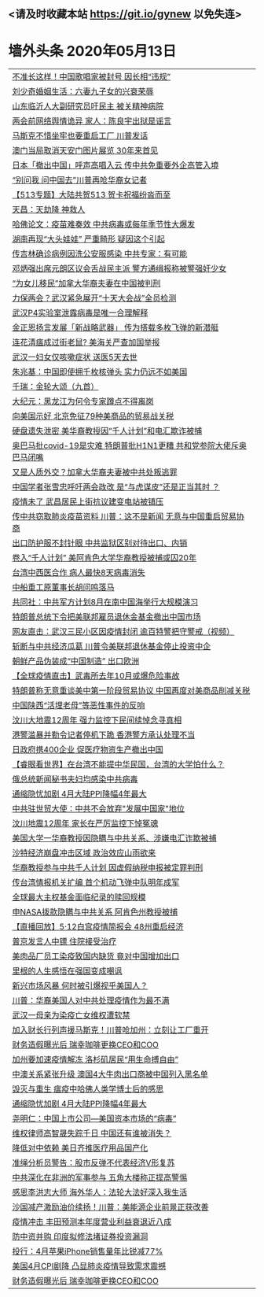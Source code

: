 ## <请及时收藏本站 https://git.io/gynew 以免失连> </a>
# 墙外头条 2020年05月13日</a>


<table>

<tr><td colspan="2" align="left"><a href="https://img.xdraf.store/?name=c1170092&key=ygwgqhhegmyfhual&from=gy">不准长这样！中国歌唱家被封号 因长相“违规”</a></td></tr>
<tr><td colspan="2" align="left"><a href="https://img.xdraf.store/?name=c1170080&key=ygwgqhhegmyfhual&from=gy">刘少奇婚姻生活：六妻九子女的兴衰荣辱</a></td></tr>
<tr><td colspan="2" align="left"><a href="https://img.xdraf.store/?name=c1170040&key=ygwgqhhegmyfhual&from=gy">山东临沂人大副研究员吁民主 被关精神病院</a></td></tr>
<tr><td colspan="2" align="left"><a href="https://img.xdraf.store/?name=c1170053&key=ygwgqhhegmyfhual&from=gy">两会前网络舆情诡异 家人：陈良宇出狱是谣言</a></td></tr>
<tr><td colspan="2" align="left"><a href="https://img.xdraf.store/?name=c1170007&key=ygwgqhhegmyfhual&from=gy">马斯克不惜坐牢也要重启工厂 川普发话</a></td></tr>
<tr><td colspan="2" align="left"><a href="https://img.xdraf.store/?name=c1170034&key=ygwgqhhegmyfhual&from=gy">澳门当局取消天安门图片展览 30年来首见</a></td></tr>
<tr><td colspan="2" align="left"><a href="https://img.xdraf.store/?name=c1170082&key=ygwgqhhegmyfhual&from=gy">日本「撤出中国」呼声高唱入云 传中共免重要外企高管入境</a></td></tr>
<tr><td colspan="2" align="left"><a href="https://img.xdraf.store/?name=c1170044&key=ygwgqhhegmyfhual&from=gy">“别问我 问中国去”川普再呛华裔女记者</a></td></tr>
<tr><td colspan="2" align="left"><a href="https://img.xdraf.store/?name=c1170065&key=ygwgqhhegmyfhual&from=gy">【513专题】大陆共贺513 贺卡祝福纷沓而至</a></td></tr>
<tr><td colspan="2" align="left"><a href="https://img.xdraf.store/?name=c1170056&key=ygwgqhhegmyfhual&from=gy">天昌：天劫降 神救人</a></td></tr>
<tr><td colspan="2" align="left"><a href="https://img.xdraf.store/?name=c1170048&key=ygwgqhhegmyfhual&from=gy">哈佛论文：疫苗难奏效 中共病毒或每年季节性大爆发</a></td></tr>
<tr><td colspan="2" align="left"><a href="https://img.xdraf.store/?name=c1170091&key=ygwgqhhegmyfhual&from=gy">湖南再现“大头娃娃” 严重畸形 疑因这个引起</a></td></tr>
<tr><td colspan="2" align="left"><a href="https://img.xdraf.store/?name=c1170088&key=ygwgqhhegmyfhual&from=gy">传吉林确诊病例因洗公安服感染 中共专家：有可能</a></td></tr>
<tr><td colspan="2" align="left"><a href="https://img.xdraf.store/?name=c1170083&key=ygwgqhhegmyfhual&from=gy">邓炳强出席元朗区议会舌战民主派 警方通缉报称被警强奸少女</a></td></tr>
<tr><td colspan="2" align="left"><a href="https://img.xdraf.store/?name=c1170062&key=ygwgqhhegmyfhual&from=gy">“为女儿移民”加拿大华裔夫妻在中国被判刑</a></td></tr>
<tr><td colspan="2" align="left"><a href="https://img.xdraf.store/?name=c1170086&key=ygwgqhhegmyfhual&from=gy">力保两会？武汉紧急展开“十天大会战”全员检测</a></td></tr>
<tr><td colspan="2" align="left"><a href="https://img.xdraf.store/?name=c1170090&key=ygwgqhhegmyfhual&from=gy">武汉P4实验室泄露病毒是唯一合理解释</a></td></tr>
<tr><td colspan="2" align="left"><a href="https://img.xdraf.store/?name=c1170081&key=ygwgqhhegmyfhual&from=gy">金正恩扬言发展「新战略武器」 传为搭载多枚飞弹的新潜艇</a></td></tr>
<tr><td colspan="2" align="left"><a href="https://img.xdraf.store/?name=c1170058&key=ygwgqhhegmyfhual&from=gy">连花清瘟成过街老鼠? 美海关严查加国举报</a></td></tr>
<tr><td colspan="2" align="left"><a href="https://img.xdraf.store/?name=c1170063&key=ygwgqhhegmyfhual&from=gy">武汉一妇女仅咳嗽症状 送医5天去世</a></td></tr>
<tr><td colspan="2" align="left"><a href="https://img.xdraf.store/?name=c1170025&key=ygwgqhhegmyfhual&from=gy">朱兆基：中国即使拥千枚核弹头 实力仍远不如美国</a></td></tr>
<tr><td colspan="2" align="left"><a href="https://img.xdraf.store/?name=c1170057&key=ygwgqhhegmyfhual&from=gy">千瑞：金轮大颂（九首）</a></td></tr>
<tr><td colspan="2" align="left"><a href="https://img.xdraf.store/?name=c1170043&key=ygwgqhhegmyfhual&from=gy">大纪元：黑龙江为何令专家蹲点不得离岗</a></td></tr>
<tr><td colspan="2" align="left"><a href="https://img.xdraf.store/?name=c1170064&key=ygwgqhhegmyfhual&from=gy">向美国示好 北京免征79种美商品的贸易战关税</a></td></tr>
<tr><td colspan="2" align="left"><a href="https://img.xdraf.store/?name=c1170054&key=ygwgqhhegmyfhual&from=gy">硬盘遗失泄密 美华裔教授因“千人计划”和电汇欺诈被捕</a></td></tr>
<tr><td colspan="2" align="left"><a href="https://img.xdraf.store/?name=c1170035&key=ygwgqhhegmyfhual&from=gy">奥巴马批covid-19是灾难 特朗普批H1N1更糟 共和党参院大佬斥奥巴马闭嘴</a></td></tr>
<tr><td colspan="2" align="left"><a href="https://img.xdraf.store/?name=c1170076&key=ygwgqhhegmyfhual&from=gy">又是人质外交？加拿大华裔夫妻被中共处叛逃罪</a></td></tr>
<tr><td colspan="2" align="left"><a href="https://img.xdraf.store/?name=c1170068&key=ygwgqhhegmyfhual&from=gy">中国学者张雪忠呼吁两会政改 是“与虎谋皮”还是正当其时 ？</a></td></tr>
<tr><td colspan="2" align="left"><a href="https://img.xdraf.store/?name=c1170087&key=ygwgqhhegmyfhual&from=gy">疫情未了 武昌居民上街抗议建变电站被镇压</a></td></tr>
<tr><td colspan="2" align="left"><a href="https://img.xdraf.store/?name=c1170016&key=ygwgqhhegmyfhual&from=gy">传中共窃取肺炎疫苗资料 川普：这不是新闻 无意与中国重启贸易协商</a></td></tr>
<tr><td colspan="2" align="left"><a href="https://img.xdraf.store/?name=c1170066&key=ygwgqhhegmyfhual&from=gy">出口防护服不封针眼 中共监狱区别对待出口、内销</a></td></tr>
<tr><td colspan="2" align="left"><a href="https://img.xdraf.store/?name=c1170089&key=ygwgqhhegmyfhual&from=gy">卷入“千人计划” 美阿肯色大学华裔教授被捕或囚20年</a></td></tr>
<tr><td colspan="2" align="left"><a href="https://img.xdraf.store/?name=c1170078&key=ygwgqhhegmyfhual&from=gy">台湾中西医合作 病人最快8天病毒消失</a></td></tr>
<tr><td colspan="2" align="left"><a href="https://img.xdraf.store/?name=c1170021&key=ygwgqhhegmyfhual&from=gy">中船重工原董事长胡问鸣落马</a></td></tr>
<tr><td colspan="2" align="left"><a href="https://img.xdraf.store/?name=c1170070&key=ygwgqhhegmyfhual&from=gy">共同社：中共军方计划8月在南中国海举行大规模演习</a></td></tr>
<tr><td colspan="2" align="left"><a href="https://img.xdraf.store/?name=c1170072&key=ygwgqhhegmyfhual&from=gy">特朗普总统下令把美联邦雇员退休金基金撤出中国市场</a></td></tr>
<tr><td colspan="2" align="left"><a href="https://img.xdraf.store/?name=c1170023&key=ygwgqhhegmyfhual&from=gy">网友直击：武汉三民小区因疫情封闭  逾百特警把守警戒（视频）</a></td></tr>
<tr><td colspan="2" align="left"><a href="https://img.xdraf.store/?name=c1170009&key=ygwgqhhegmyfhual&from=gy">斩断与中共经济瓜葛 川普令美联邦退休基金停止投资中企</a></td></tr>
<tr><td colspan="2" align="left"><a href="https://img.xdraf.store/?name=c1170039&key=ygwgqhhegmyfhual&from=gy">朝鲜产品伪装成“中国制造” 出口欧洲</a></td></tr>
<tr><td colspan="2" align="left"><a href="https://img.xdraf.store/?name=c1170051&key=ygwgqhhegmyfhual&from=gy">【全球疫情直击】武毒所去年10月或爆危险事故</a></td></tr>
<tr><td colspan="2" align="left"><a href="https://img.xdraf.store/?name=c1170011&key=ygwgqhhegmyfhual&from=gy">特朗普称无意重谈美中第一阶段贸易协议 中国再度对美商品削减关税</a></td></tr>
<tr><td colspan="2" align="left"><a href="https://img.xdraf.store/?name=c1170069&key=ygwgqhhegmyfhual&from=gy">中国陕西“活埋老母”等恶性事件的反响</a></td></tr>
<tr><td colspan="2" align="left"><a href="https://img.xdraf.store/?name=c1170077&key=ygwgqhhegmyfhual&from=gy">汶川大地震12周年 强力监控下民间续悼念寻真相</a></td></tr>
<tr><td colspan="2" align="left"><a href="https://img.xdraf.store/?name=c1170015&key=ygwgqhhegmyfhual&from=gy">港警滥暴并勒令记者停机下跪 香港警方承认处理不当</a></td></tr>
<tr><td colspan="2" align="left"><a href="https://img.xdraf.store/?name=c1170061&key=ygwgqhhegmyfhual&from=gy">日政府携400企业 促医疗物资生产撤出中国</a></td></tr>
<tr><td colspan="2" align="left"><a href="https://img.xdraf.store/?name=c1170026&key=ygwgqhhegmyfhual&from=gy">【睿眼看世界】在台湾不能提中华民国，台湾的大学怕什么？</a></td></tr>
<tr><td colspan="2" align="left"><a href="https://img.xdraf.store/?name=c1170052&key=ygwgqhhegmyfhual&from=gy">俄总统新闻秘书夫妇均感染中共病毒</a></td></tr>
<tr><td colspan="2" align="left"><a href="https://img.xdraf.store/?name=c1170022&key=ygwgqhhegmyfhual&from=gy">通缩隐忧加剧 4月大陆PPI降幅4年最大</a></td></tr>
<tr><td colspan="2" align="left"><a href="https://img.xdraf.store/?name=c1170075&key=ygwgqhhegmyfhual&from=gy">中共驻世贸大使：中共不会放弃&quot;发展中国家&quot;地位</a></td></tr>
<tr><td colspan="2" align="left"><a href="https://img.xdraf.store/?name=c1170006&key=ygwgqhhegmyfhual&from=gy">汶川地震12周年 家长在严厉监控下悼冤魂</a></td></tr>
<tr><td colspan="2" align="left"><a href="https://img.xdraf.store/?name=c1170073&key=ygwgqhhegmyfhual&from=gy">美国大学一华裔教授因隐瞒与中共关系、涉嫌电汇诈欺被捕</a></td></tr>
<tr><td colspan="2" align="left"><a href="https://img.xdraf.store/?name=c1170027&key=ygwgqhhegmyfhual&from=gy">沙特经济崩盘冲击区域 政治效应山雨欲来</a></td></tr>
<tr><td colspan="2" align="left"><a href="https://img.xdraf.store/?name=c1170014&key=ygwgqhhegmyfhual&from=gy">华裔教授参与中共千人计划 因虚假纳税申报被定罪判刑</a></td></tr>
<tr><td colspan="2" align="left"><a href="https://img.xdraf.store/?name=c1170036&key=ygwgqhhegmyfhual&from=gy">传台湾情报机关扩编 首个机动飞弹中队明年成军</a></td></tr>
<tr><td colspan="2" align="left"><a href="https://img.xdraf.store/?name=c1170038&key=ygwgqhhegmyfhual&from=gy">全球最大主权基金面临纪录的赎回规模</a></td></tr>
<tr><td colspan="2" align="left"><a href="https://img.xdraf.store/?name=c1170047&key=ygwgqhhegmyfhual&from=gy">申NASA拨款隐瞒与中共关系 阿肯色州教授被捕</a></td></tr>
<tr><td colspan="2" align="left"><a href="https://img.xdraf.store/?name=c1170060&key=ygwgqhhegmyfhual&from=gy">【直播回放】5·12白宫疫情简报会 48州重启经济</a></td></tr>
<tr><td colspan="2" align="left"><a href="https://img.xdraf.store/?name=c1170017&key=ygwgqhhegmyfhual&from=gy">普京发言人中镖 住院接受治疗</a></td></tr>
<tr><td colspan="2" align="left"><a href="https://img.xdraf.store/?name=c1170029&key=ygwgqhhegmyfhual&from=gy">美肉品厂员工染疫致国内缺货 竟对中国增加出口</a></td></tr>
<tr><td colspan="2" align="left"><a href="https://img.xdraf.store/?name=c1170093&key=ygwgqhhegmyfhual&from=gy">里根的人生感悟在强国变成嘲讽</a></td></tr>
<tr><td colspan="2" align="left"><a href="https://img.xdraf.store/?name=c1170037&key=ygwgqhhegmyfhual&from=gy">新兴市场风暴 何时被引爆视乎美国人？</a></td></tr>
<tr><td colspan="2" align="left"><a href="https://img.xdraf.store/?name=c1170042&key=ygwgqhhegmyfhual&from=gy">川普：华裔美国人对中共处理疫情作为最不满</a></td></tr>
<tr><td colspan="2" align="left"><a href="https://img.xdraf.store/?name=c1170079&key=ygwgqhhegmyfhual&from=gy">武汉一母亲为染疫亡女维权遭软禁</a></td></tr>
<tr><td colspan="2" align="left"><a href="https://img.xdraf.store/?name=c1170033&key=ygwgqhhegmyfhual&from=gy">加入财长行列声援马斯克！川普呛加州：立刻让工厂重开</a></td></tr>
<tr><td colspan="2" align="left"><a href="https://img.xdraf.store/?name=c1170046&key=ygwgqhhegmyfhual&from=gy">财务造假曝光后 瑞幸咖啡更换CEO和COO</a></td></tr>
<tr><td colspan="2" align="left"><a href="https://img.xdraf.store/?name=c1170071&key=ygwgqhhegmyfhual&from=gy">加州要加速疫情解冻 洛杉矶居民“用生命搏自由”</a></td></tr>
<tr><td colspan="2" align="left"><a href="https://img.xdraf.store/?name=c1170012&key=ygwgqhhegmyfhual&from=gy">中澳关系紧张升级 澳国4大牛肉出口商被中国列入黑名单</a></td></tr>
<tr><td colspan="2" align="left"><a href="https://img.xdraf.store/?name=c1170055&key=ygwgqhhegmyfhual&from=gy">毁灭与重生 瘟疫中哈佛人类学博士后的感思</a></td></tr>
<tr><td colspan="2" align="left"><a href="https://img.xdraf.store/?name=c1170045&key=ygwgqhhegmyfhual&from=gy">通缩隐忧加剧 4月大陆PPI降幅4年最大</a></td></tr>
<tr><td colspan="2" align="left"><a href="https://img.xdraf.store/?name=c1170067&key=ygwgqhhegmyfhual&from=gy">尧明仁：中国上市公司—美国资本市场的“病毒”</a></td></tr>
<tr><td colspan="2" align="left"><a href="https://img.xdraf.store/?name=c1170074&key=ygwgqhhegmyfhual&from=gy">维权律师高智晟失踪千日 中国还有谁被消失？</a></td></tr>
<tr><td colspan="2" align="left"><a href="https://img.xdraf.store/?name=c1170049&key=ygwgqhhegmyfhual&from=gy">降低对中依赖 美日齐推医疗用品国产化</a></td></tr>
<tr><td colspan="2" align="left"><a href="https://img.xdraf.store/?name=c1170041&key=ygwgqhhegmyfhual&from=gy">准绳分析员警告：股市反弹不代表经济V形复苏</a></td></tr>
<tr><td colspan="2" align="left"><a href="https://img.xdraf.store/?name=c1170013&key=ygwgqhhegmyfhual&from=gy">中共深化在非洲的军事参与 五角大楼称正提高警惕</a></td></tr>
<tr><td colspan="2" align="left"><a href="https://img.xdraf.store/?name=c1170008&key=ygwgqhhegmyfhual&from=gy">感恩李洪志大师 海外华人：法轮大法好深入我生活</a></td></tr>
<tr><td colspan="2" align="left"><a href="https://img.xdraf.store/?name=c1170032&key=ygwgqhhegmyfhual&from=gy">沙国减产激励油价续扬！川普：美能源企业前景正获改善</a></td></tr>
<tr><td colspan="2" align="left"><a href="https://img.xdraf.store/?name=c1170030&key=ygwgqhhegmyfhual&from=gy">疫情冲击 丰田预测本年度营业利益衰退近八成</a></td></tr>
<tr><td colspan="2" align="left"><a href="https://img.xdraf.store/?name=c1170018&key=ygwgqhhegmyfhual&from=gy">防中资并购 印度拟修法堵证券投资漏洞</a></td></tr>
<tr><td colspan="2" align="left"><a href="https://img.xdraf.store/?name=c1170028&key=ygwgqhhegmyfhual&from=gy">投行：4月苹果iPhone销售量年比锐减77%</a></td></tr>
<tr><td colspan="2" align="left"><a href="https://img.xdraf.store/?name=c1170031&key=ygwgqhhegmyfhual&from=gy">美国4月CPI剧降 凸显肺炎疫情导致需求震撼</a></td></tr>
<tr><td colspan="2" align="left"><a href="https://img.xdraf.store/?name=c1170020&key=ygwgqhhegmyfhual&from=gy">财务造假曝光后 瑞幸咖啡更换CEO和COO</a></td></tr>


</table>
